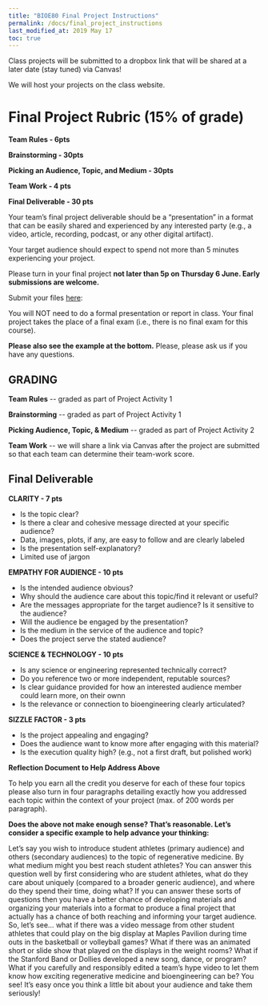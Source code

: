 ```yaml
---
title: "BIOE80 Final Project Instructions"
permalink: /docs/final_project_instructions
last_modified_at: 2019 May 17
toc: true
---
```



Class projects will be submitted to a dropbox link that will be shared at a later date (stay tuned) via Canvas! 

We will host your projects on the class website.

# Final Project Rubric (15% of grade)

**Team Rules - 6pts**

**Brainstorming - 30pts**

**Picking an Audience, Topic, and Medium - 30pts**

**Team Work - 4 pts**

**Final Deliverable - 30 pts**


Your team’s final project deliverable should be a “presentation” in a format that can be easily shared and experienced by any interested party (e.g., a video, article, recording, podcast, or any other digital artifact). 

Your target audience should expect to spend not more than 5 minutes experiencing your project. 

Please turn in your final project **not later than 5p on Thursday 6 June.  Early submissions are welcome.** 

Submit your files [here](https://stanford.app.box.com/upload-widget/view/v07q2jtmj9cp70art97sv3pi29jy2fcm/78086321240?fr=%3A%3FDECF4E%3A%40%3FDl!%3D62D6Ta_DF3%3E%3AETa_2%3D%3DTa_7%3A%3D6DTa_7%40CTa_J%40FCTa_7%3A%3F2%3DTa_AC%40%3B64ETarTa_%3A%3F4%3DF5%3A%3F8Ta_E96Ta_AC%40%3B64ETa_2%3F5Ta_2Ta_C67%3D64E%3A%40%3FTa_5%404F%3E6%3FE%5DTa_%7B236%3DTa_2%3D%3DTa_7%3A%3D6DTa_H%3AE9Ta_J%40FCTa_8C%40FATa_%3FF%3E36CTarTa_%3A6TbpTa_vC%40FA0%600u%3A%3F2%3D!C%40%3B64E%5D%3E%40GTarTa_vC%40FA0%600%2367%3D64E%3A%40%3F%5D5%404%5DUE%3AE%3D6l%24F3%3E%3AETa_u%3A%3D6WDXTa_E%40Ta_qx~tTa_g_Ta_u%3A%3F2%3DTa_!C%40%3B64EDU%3ADs6D4C%3AAE%3A%40%3Fu%3A6%3D5%249%40H%3Fl%60U%3ADt%3E2%3A%3D%236BF%3AC65l%60): 

<script src="https://stanford.app.box.com/upload-widget/embed.js?folderID=78086321240&height=420&instructions=Please%20submit%20all%20files%20for%20your%20final%20project%2C%20including%20the%20project%20and%20a%20reflection%20document.%20Label%20all%20files%20with%20your%20group%20number%2C%20ie%3A%20Group_1_FinalProject.mov%2C%20Group_1_Reflection.doc.&isDescriptionFieldShown=1&isEmailRequired=1&title=Submit%20File(s)%20to%20BIOE%2080%20Final%20Projects&token=v07q2jtmj9cp70art97sv3pi29jy2fcm&width=385" type="text/javascript"></script>


You will NOT need to do a formal presentation or report in class.   Your final project takes the place of a final exam (i.e., there is no final exam for this course).

**Please also see the example at the bottom.**  Please, please ask us if you have any questions.   


## GRADING


**Team Rules** -- graded as part of Project Activity 1

**Brainstorming** -- graded as part of Project Activity 1

**Picking Audience, Topic, & Medium** -- graded as part of Project Activity 2

**Team Work** -- we will share a link via Canvas after the project are submitted so that each team can determine their team-work score.


## Final Deliverable 


**CLARITY - 7 pts**

- Is the topic clear?
- Is there a clear and cohesive message directed at your specific audience? 
- Data, images, plots, if any, are easy to follow and are clearly labeled 
- Is the presentation self-explanatory?
- Limited use of jargon

**EMPATHY FOR AUDIENCE - 10 pts**

- Is the intended audience obvious?
- Why should the audience care about this topic/find it relevant or useful?
- Are the messages appropriate for the target audience? Is it sensitive to the audience? 
- Will the audience be engaged by the presentation? 
- Is the medium in the service of the audience and topic?
- Does the project serve the stated audience? 

**SCIENCE & TECHNOLOGY - 10 pts**

- Is any science or engineering represented technically correct?
- Do you reference two or more independent, reputable sources? 
- Is clear guidance provided for how an interested audience member could learn more, on their ownn
- Is the relevance or connection to bioengineering clearly articulated?

**SIZZLE FACTOR - 3 pts**

- Is the project appealing and engaging? 
- Does the audience want to know more after engaging with this material?
- Is the execution quality high? (e.g., not a first draft, but polished work)

**Reflection Document to Help Address Above**

To help you earn all the credit you deserve for each of these four topics please also turn in four paragraphs detailing exactly how you addressed each topic within the context of your project (max. of 200 words per paragraph).  


**Does the above not make enough sense?  That’s reasonable.  Let’s consider a specific example to help advance your thinking:**

Let’s say you wish to introduce student athletes (primary audience) and others (secondary audiences) to the topic of regenerative medicine.  By what medium might you best reach student athletes?  You can answer this question well by first considering who are student athletes, what do they care about uniquely (compared to a broader generic audience), and where do they spend their time, doing what?  If you can answer these sorts of questions then you have a better chance of developing materials and organizing your materials into a format to produce a final project that actually has a chance of both reaching and informing your target audience.  So, let’s see… what if there was a video message from other student athletes that could play on the big display at Maples Pavilion during time outs in the basketball or volleyball games?  What if there was an animated short or slide show that played on the displays in the weight rooms?  What if the Stanford Band or Dollies developed a new song, dance, or program?  What if you carefully and responsibly edited a team’s hype video to let them know how exciting regenerative medicine and bioengineering can be?  You see!  It’s easy once you think a little bit about your audience and take them seriously! 
